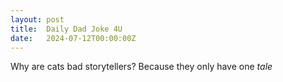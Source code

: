 ```yaml
---
layout: post
title:  Daily Dad Joke 4U
date:   2024-07-12T00:00:00Z
---
```

Why are cats bad storytellers? Because they only have one *tale*
